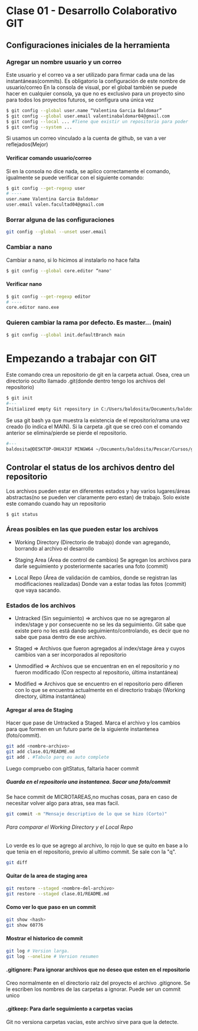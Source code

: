 # Clase 01 - Desarrollo Colaborativo GIT


## Configuraciones iniciales de la herramienta


### Agregar un nombre usuario y un correo
Este usuario y el correo va a ser utilizado para firmar cada una de las instantáneas(commits).
Es obligatorio la configuración de este nombre de usuario/correo
En la consola de visual, por el global también se puede hacer en cualquier consola, ya que no es exclusivo para un proyecto sino para todos los proyectos futuros, se configura una única vez


```sh
$ git config --global user.name “Valentina Garcia Baldomar”
$ git config --global user.email valentinabaldomar04@gmail.com
$ git config --local ... #Tiene que existir un repositorio para poder
$ git config --system ...
```


Si usamos un correo vinculado a la cuenta de github, se van a ver reflejados(Mejor)


#### Verificar comando usuario/correo
Si en la consola no dice nada, se aplico correctamente el comando, igualmente se puede verificar con el siguiente comando:
```sh
$ git config --get-regexp user
# ----
user.name Valentina Garcia Baldomar
user.email valen.facultad04@gmail.com
```


### Borrar alguna de las configuraciones
```sh
git config --global --unset user.email
```


### Cambiar a nano
Cambiar a nano, si lo hicimos al instalarlo no hace falta


```sh
$ git config --global core.editor “nano"
```


#### Verificar nano
```sh
$ git config --get-regexp editor
# ----
core.editor nano.exe
```


### Quieren cambiar la rama por defecto. Es master... (main)
```sh
$ git config --global init.defaultBranch main
```




# Empezando a trabajar con GIT
Este comando crea un repositorio de git en la carpeta actual. Osea, crea un directorio oculto llamado .git(donde dentro tengo los archivos del repositorio)
```sh
$ git init
#---
Initialized empty Git repository in C:/Users/baldosita/Documents/baldosita/Pescar/Cursos/git/.git/
```
Se usa git bash ya que muestra la existencia de el repositorio/rama una vez creado (lo indica el MAIN).
Si la carpeta .git que se creó con el comando anterior se elimina/pierde se pierde el repositorio.
```sh
#---
baldosita@DESKTOP-OHU431F MINGW64 ~/Documents/baldosita/Pescar/Cursos/git (main)
```


## Controlar el status de los archivos dentro del repositorio
Los archivos pueden estar en diferentes estados y hay varios lugares/áreas abstractas(no se pueden ver claramente pero estan) de trabajo. Solo existe este comando cuando hay un repositorio


```sh
$ git status
```


### Áreas posibles en las que pueden estar los archivos
* Working Directory (Directorio de trabajo) donde van agregando, borrando al archivo el desarrollo


* Staging Area (Área de control de cambios) Se agregan los archivos para darle seguimiento y posteriormente sacarles una foto (commit)


* Local Repo (Área de validación de cambios, donde se registran las modificaciones realizadas) Donde van a estar todas las fotos (commit) que vaya sacando.


### Estados de los archivos
* Untracked (Sin seguimiento) => archivos que no se agregaron al index/stage y por consecuente no se les da seguimiento. Git sabe que existe pero no les está dando seguimiento/controlando, es decir que no sabe que pasa dentro de ese archivo.


* Staged => Archivos que fueron agregados al index/stage área y cuyos cambios van a ser incorporados al repositorio


* Unmodified => Archivos que se encuentran en en el repositorio y no fueron modificado (Con respecto al repositorio, última instantánea)


* Modified => Archivos que se encuentro en el repositorio pero difieren con lo que se encuentra actualmente en el directorio trabajo (Working directory, última instantánea)

#### Agregar al area de Staging
Hacer que pase de Untracked a Staged. Marca el archivo y los cambios para que formen en un futuro parte de la siguiente instantenea (foto/commit).
```sh
git add <nombre-archivo>
git add clase.01/README.md
git add . #Tabulo parq eu auto complete
```
Luego compruebo con gitStatus, faltaria hacer commit

##### Guarda en el repositorio una instantanea. Sacar una foto/commit
Se hace commit de MICROTAREAS,no muchas cosas, para en caso de necesitar volver algo para atras, sea mas facil.

```sh
git commit -m "Mensaje descriptivo de lo que se hizo (Corto)"
```

###### Para comparar el Working Directory y el Local Repo
Lo verde es lo que se agrego al archivo, lo rojo lo que se quito en base a lo que tenia en el repositorio, previo al ultimo commit. Se sale con la "q".


```sh
git diff
```

#### Quitar de la area de staging area
```sh
git restore --staged <nombre-del-archivo>
git restore --staged clase.01/README.md
```

#### Como ver lo que paso en un commit
```sh
git show <hash>
git show 60776
```

#### Mostrar el historico de commit
```sh
git log # Version larga.
git log --oneline # Version resumen
```

#### .gitignore: Para ignorar archivos que no deseo que esten en el repositorio
Creo normalmente en el directorio raíz del proyecto el archivo .gitignore. Se le escriben los nombres de las carpetas a ignorar. Puede ser un commit unico

#### .gitkeep: Para darle seguimiento a carpetas vacias
Git no versiona carpetas vacias, este archivo sirve para que la detecte.